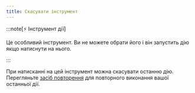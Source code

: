 ```yaml
---
title: Скасувати інструмент
---
```


:::note[⚡ Інструмент дії]

Це особливий інструмент.
Ви не можете обрати його і він запустить дію якщо натиснути на нього.

:::

При натисканні на цей інструмент можна скасувати останню дію.
Перегляньте [засіб повторення](../redo) для повторного виконання вашої останньої дії.
